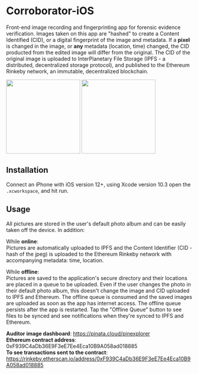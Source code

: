 # Corroborator-iOS

Front-end image recording and fingerprinting app for forensic evidence verification. Images taken on this app are "hashed" to create a Content Identified (CID), or a digital fingerprint of the image and metadata. If a **pixel** is changed in the image, or **any** metadata (location, time) changed, the CID producted from the edited image will differ from the original. The CID of the original image is uploaded to InterPlanetary File Storage (IPFS - a distributed, decentralized storage protocol), and published to the Ethereum Rinkeby network, an immutable, decentralized blockchain.

<img src="https://github.com/Corroborator-Net/Corroborator-iOS/blob/master/IMG_0247.png" width="200"> <img src="https://github.com/Corroborator-Net/Corroborator-iOS/blob/master/IMG_0251.png" width="200">


## Installation
Connect an iPhone with iOS version 12+, using Xcode version 10.3 open the `.xcworkspace`, and hit run.

## Usage

All pictures are stored in the user's default photo album and can be easily taken off the device. In addition:

While **online**:  
Pictures are automatically uploaded to IPFS and the Content Identifier (CID - hash of the jpeg) is uploaded to the Ethereum Rinkeby network with accompanying metadata: time, location.


While **offline**:  
Pictures are saved to the application's secure directory and their locations are placed in a queue to be uploaded. Even if the user changes the photo in their default photo album, this doesn't change the image and CID uploaded to IPFS and Ethereum. The offline queue is consumed and the saved images are uploaded as soon as the app has internet access. The offline queue persists after the app is restarted. Tap the "Offline Queue" button to see files to be synced and see notifications when they're synced to IPFS and Ethereum. 

**Auditor image dashboard**: https://pinata.cloud/pinexplorer  
**Ethereum contract address**: 0xF939C4aDb36E9F3eE7Ee4Eca10B9A058ad018885  
**To see transactions sent to the contract**: https://rinkeby.etherscan.io/address/0xF939C4aDb36E9F3eE7Ee4Eca10B9A058ad018885  
